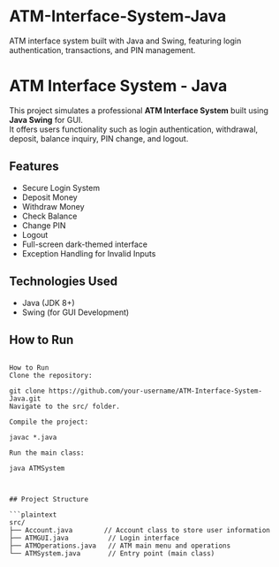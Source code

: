 # ATM-Interface-System-Java
ATM interface system built with Java and Swing, featuring login authentication, transactions, and PIN management.
# ATM Interface System - Java

This project simulates a professional **ATM Interface System** built using **Java Swing** for GUI.  
It offers users functionality such as login authentication, withdrawal, deposit, balance inquiry, PIN change, and logout.

## Features

- Secure Login System
- Deposit Money
- Withdraw Money
- Check Balance
- Change PIN
- Logout
- Full-screen dark-themed interface
- Exception Handling for Invalid Inputs

## Technologies Used

- Java (JDK 8+)
- Swing (for GUI Development)

## How to Run

```How to Run

How to Run
Clone the repository:

git clone https://github.com/your-username/ATM-Interface-System-Java.git
Navigate to the src/ folder.

Compile the project:

javac *.java

Run the main class:

java ATMSystem



## Project Structure

```plaintext
src/
├── Account.java        // Account class to store user information
├── ATMGUI.java          // Login interface
├── ATMOperations.java   // ATM main menu and operations
└── ATMSystem.java       // Entry point (main class)

